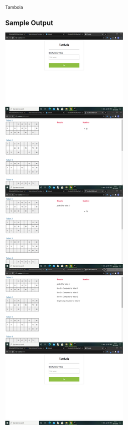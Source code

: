 Tambola

## Sample Output

<img align="left" height="250" width="375" alt="" src="https://github.com/KKhushhalR2405/Aural-Housie/blob/master/output/ss1.png" />

<img align="left" height="250" width="375" alt="" src="https://github.com/KKhushhalR2405/Aural-Housie/blob/master/output/ss2.png" />

<img align="left" height="250" width="375" alt="" src="https://github.com/KKhushhalR2405/Aural-Housie/blob/master/output/ss3.png" />

<img align="left" height="250" width="375" alt="" src="https://github.com/KKhushhalR2405/Aural-Housie/blob/master/output/ss4.png" />

<img align="left" height="250" width="375" alt="" src="https://github.com/KKhushhalR2405/Aural-Housie/blob/master/output/ss1.png" />
